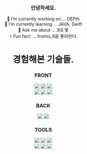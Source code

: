 <div align="center">


### 안녕하세요.

  🔭 I’m currently working on ... DEPth <br />
  🌱 I’m currently learning ... JAVA, Swift<br />
  💬 Ask me about ... 3대 몇<br />
  ⚡ Fun fact: ... fromis_9을 좋아한다.<br />


 <h1>경험해본 기술들.</h1>


  ### FRONT
<img
  src="https://img.shields.io/badge/HTML5-E34F26?style=flat-square&logo=HTML5&logoColor=white"
/>
<img
  src="https://img.shields.io/badge/CSS-1572B6?style=flat-square&logo=CSS3&logoColor=white"
/>
<img
  src="https://img.shields.io/badge/JavaScript-F7DF1E?style=flat-square&logo=JavaScript&logoColor=white"
/>
<br />
<img
  src="https://img.shields.io/badge/React-61DAFB?style=flat-square&logo=React&logoColor=white"
/>
<img
  src="https://img.shields.io/badge/TypeScript-3178C6?style=flat-square&logo=TypeScript&logoColor=white"
/>
<img
  src="https://img.shields.io/badge/Styled Components-DB7093?style=flat-square&logo=styled-components&logoColor=white"
/>
  ### BACK
 
<img
  src="https://img.shields.io/badge/Node.js-339933?style=flat-square&logo=Node.js&logoColor=white"
/>
<img
  src="https://img.shields.io/badge/MongoDB-47A248?style=flat-square&logo=MongoDB&logoColor=white"
/>



 ### TOOLS
 <img
  src="https://img.shields.io/badge/Visual Studio Code-007ACC?style=flat-square&logo=Visual Studio Code&logoColor=white"
/>
  <img
  src="https://img.shields.io/badge/Git-F05032?style=flat-square&logo=Git&logoColor=white"
/>
  <img
  src="https://img.shields.io/badge/Postman-FF6C37?style=flat-square&logo=Postman&logoColor=white"
/>
 <br />
  <img
  src="https://img.shields.io/badge/Figma-F24E1E?style=flat-square&logo=Figma&logoColor=white"
/>
   <img
  src="https://img.shields.io/badge/Notion-000000?style=flat-square&logo=Notion&logoColor=white"
/>
  <img
  src="https://img.shields.io/badge/Adobe After Effects-9999FF?style=flat-square&logo=Adobe After Effects&logoColor=white"
/>
 
 

</div>
